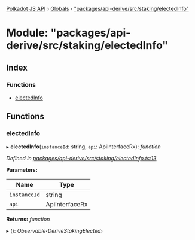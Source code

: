 [Polkadot JS API](../README.md) › [Globals](../globals.md) › ["packages/api-derive/src/staking/electedInfo"](_packages_api_derive_src_staking_electedinfo_.md)

# Module: "packages/api-derive/src/staking/electedInfo"

## Index

### Functions

* [electedInfo](_packages_api_derive_src_staking_electedinfo_.md#electedinfo)

## Functions

###  electedInfo

▸ **electedInfo**(`instanceId`: string, `api`: ApiInterfaceRx): *function*

*Defined in [packages/api-derive/src/staking/electedInfo.ts:13](https://github.com/polkadot-js/api/blob/b59b60ae1f/packages/api-derive/src/staking/electedInfo.ts#L13)*

**Parameters:**

Name | Type |
------ | ------ |
`instanceId` | string |
`api` | ApiInterfaceRx |

**Returns:** *function*

▸ (): *Observable‹DeriveStakingElected›*
